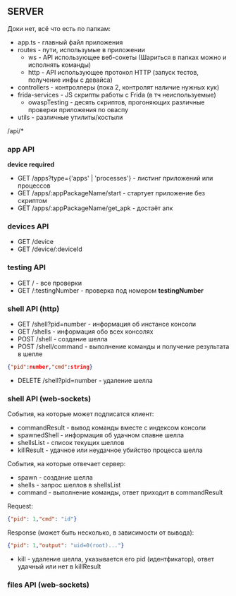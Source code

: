 ## SERVER

Доки нет, всё что есть по папкам:

* app.ts - главный файл приложения
* routes - пути, использумые в приложении
  * ws - API использующее веб-сокеты (Шариться в папках можно и исполнять команды)
  * http - API использующее протокол HTTP (запуск тестов, получение инфы с девайса)
* controllers - контроллеры (пока 2, контролят наличие нужных кук)
* frida-services - JS скрипты работы с Frida (в тч неиспользуемые)
  * owaspTesting - десять скриптов, прогоняющих различные проверки приложения по оваспу
* utils - различные утилиты/костыли 

/api/*
### app API

**device required**
* GET /apps?type={'apps' | 'processes'} - листинг приложений или процессов
* GET /apps/:appPackageName/start - стартует приложение без скриптом
* GET /apps/:appPackageName/get_apk - достаёт апк

### devices API

* GET /device
* GET /device/:deviceId

### testing API

* GET / - все проверки
* GET /:testingNumber - проверка под номером __testingNumber__

### shell API (http)

* GET /shell?pid=number - информация об инстансе консоли
* GET /shells - информация обо всех консолях
* POST /shell - создание шелла
* POST /shell/command - выполнение команды и получение результата в шелле 
```json
{"pid":number,"cmd":string}
```
* DELETE /shell?pid=number - удаление шелла

### shell API (web-sockets)

События, на которые может подписатся клиент:
* commandResult - вывод команды вместе с индексом консоли
* spawnedShell - информация об удачном спавне шелла
* shellsList - список текущих шеллов
* killResult - удачное или неудачное убийство процесса шелла

События, на которые отвечает сервер:
* spawn - создание шелла
* shells - запрос шеллов в shellsList
* command - выполнение команды, ответ приходит в commandResult

Request:
```json
{"pid": 1,"cmd": "id"}
```
Response (может быть несколько, в зависимости от вывода):
```json
{"pid": 1,"output": "uid=0(root)..."}
```

* kill - удаление шелла, указывается его pid (идентфикатор), ответ удачный или нет в killResult

### files API (web-sockets)
